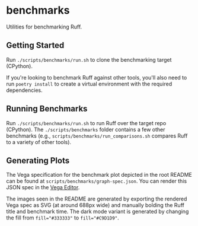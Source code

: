 # benchmarks

Utilities for benchmarking Ruff.

## Getting Started

Run `./scripts/benchmarks/run.sh` to clone the benchmarking target (CPython).

If you're looking to benchmark Ruff against other tools, you'll also need to run `poetry
install` to create a virtual environment with the required dependencies.

## Running Benchmarks

Run `./scripts/benchmarks/run.sh` to run Ruff over the target repo (CPython). The
`./scripts/benchmarks` folder contains a few other benchmarks (e.g., `scripts/benchmarks/run_comparisons.sh`
compares Ruff to a variety of other tools).

## Generating Plots

The Vega specification for the benchmark plot depicted in the root README can be found at
`scripts/benchmarks/graph-spec.json`. You can render this JSON spec in the [Vega Editor](https://vega.github.io/editor/#/edited).

The images seen in the README are generated by exporting the rendered Vega spec as SVG (at around
688px wide) and manually bolding the Ruff title and benchmark time. The dark mode variant is
generated by changing the fill from `fill="#333333"` to `fill="#C9D1D9"`.
